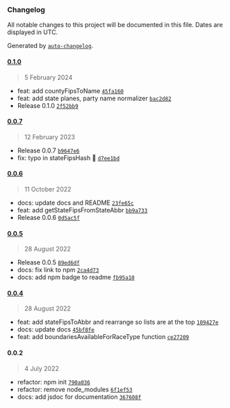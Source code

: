 ### Changelog

All notable changes to this project will be documented in this file. Dates are displayed in UTC.

Generated by [`auto-changelog`](https://github.com/CookPete/auto-changelog).

#### [0.1.0](https://github.com/ejfox/election-helpers/compare/0.0.7...0.1.0)

> 5 February 2024

- feat: add countyFipsToName [`45fa160`](https://github.com/ejfox/election-helpers/commit/45fa1604b05093d1cd13259b9bd5ef615e2e077f)
- feat: add state planes, party name normalizer [`bac2d82`](https://github.com/ejfox/election-helpers/commit/bac2d824345f36028e92bae64a0ecbf8394915b1)
- Release 0.1.0 [`2f52bb9`](https://github.com/ejfox/election-helpers/commit/2f52bb9bfae50dd3f5b7a21a03509fe64c7994e1)

#### [0.0.7](https://github.com/ejfox/election-helpers/compare/0.0.6...0.0.7)

> 12 February 2023

- Release 0.0.7 [`b9647e6`](https://github.com/ejfox/election-helpers/commit/b9647e6cd1e5b3e2bb7a6f34fd7bb196464688ec)
- fix: typo in stateFipsHash 🫢 [`d7ee1bd`](https://github.com/ejfox/election-helpers/commit/d7ee1bdfd0fe2df95d39d30b43a693064753183a)

#### [0.0.6](https://github.com/ejfox/election-helpers/compare/0.0.5...0.0.6)

> 11 October 2022

- docs: update docs and README [`23fe65c`](https://github.com/ejfox/election-helpers/commit/23fe65c4bffca4b7011a8e934adf965f093a2cd1)
- feat: add getStateFipsFromStateAbbr [`bb9a733`](https://github.com/ejfox/election-helpers/commit/bb9a73365ab1a7588acd518a84b24d357b42a49e)
- Release 0.0.6 [`0d5ac5f`](https://github.com/ejfox/election-helpers/commit/0d5ac5f2a415fbd60a7ae3b63e3808ad3a8a9c73)

#### [0.0.5](https://github.com/ejfox/election-helpers/compare/0.0.4...0.0.5)

> 28 August 2022

- Release 0.0.5 [`89ed6df`](https://github.com/ejfox/election-helpers/commit/89ed6df10a84f3ca9cf7a58724b8f34a0339d029)
- docs: fix link to npm [`2ca4d73`](https://github.com/ejfox/election-helpers/commit/2ca4d73590365e48d85b10592d40a7c6b027fa12)
- docs: add npm badge to readme [`fb95a10`](https://github.com/ejfox/election-helpers/commit/fb95a10f2ec4336d7d53c177b421e334c2a23c6b)

#### [0.0.4](https://github.com/ejfox/election-helpers/compare/0.0.2...0.0.4)

> 28 August 2022

- feat: add stateFipsToAbbr and rearrange so lists are at the top [`109427e`](https://github.com/ejfox/election-helpers/commit/109427e89d7ddf8e605f039854965a92199386e3)
- docs: update docs [`45bf8fe`](https://github.com/ejfox/election-helpers/commit/45bf8feb5c0bd04300dfa64d88078d5bc6d7c36a)
- feat: add boundariesAvailableForRaceType function [`ce27209`](https://github.com/ejfox/election-helpers/commit/ce27209c3efc0f11f2ad9ae8503a6a6b36d8af66)

#### 0.0.2

> 4 July 2022

- refactor: npm init [`790a036`](https://github.com/ejfox/election-helpers/commit/790a0367e0b3d2927ab0aa8da2eaefe77e95e464)
- refactor: remove node_modules [`6f1ef53`](https://github.com/ejfox/election-helpers/commit/6f1ef53c5d3897c21631f140ed166600db9e9e4c)
- docs: add jsdoc for documentation [`367608f`](https://github.com/ejfox/election-helpers/commit/367608f332014c40e22c240f70cbd01e72ead9f6)
